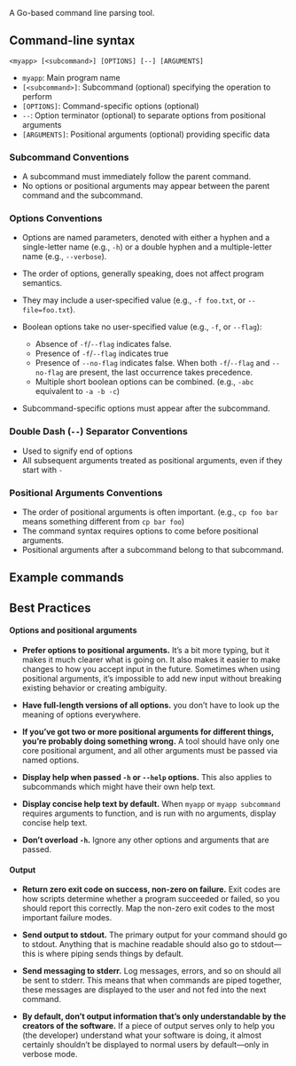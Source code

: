 A Go-based command line parsing tool.

## Command-line syntax

    <myapp> [<subcommand>] [OPTIONS] [--] [ARGUMENTS]

- `myapp`: Main program name
- `[<subcommand>]`: Subcommand (optional) specifying the operation to perform
- `[OPTIONS]`: Command-specific options (optional)
- `--`: Option terminator (optional) to separate options from positional arguments
- `[ARGUMENTS]`: Positional arguments (optional) providing specific data

### Subcommand Conventions

- A subcommand must immediately follow the parent command.
- No options or positional arguments may appear between the parent command and the subcommand.

### Options Conventions

- Options are named parameters, denoted with either a hyphen and a single-letter name (e.g., `-h`) or a double hyphen
  and a multiple-letter name (e.g., `--verbose`).
- The order of options, generally speaking, does not affect program semantics.
- They may include a user-specified value (e.g., `-f foo.txt`, or `--file=foo.txt`).
- Boolean options take no user-specified value (e.g., `-f`, or `--flag`):

    - Absence of `-f`/`--flag` indicates false.
    - Presence of `-f`/`--flag` indicates true
    - Presence of `--no-flag` indicates false. When both `-f`/`--flag` and `--no-flag` are present, the last occurrence
      takes precedence.
    - Multiple short boolean options can be combined. (e.g., `-abc` equivalent to `-a -b -c`)

- Subcommand-specific options must appear after the subcommand.

### Double Dash (`--`) Separator Conventions

- Used to signify end of options
- All subsequent arguments treated as positional arguments, even if they start with `-`

### Positional Arguments Conventions

- The order of positional arguments is often important. (e.g., `cp foo bar` means something different from `cp bar foo`)
- The command syntax requires options to come before positional arguments.
- Positional arguments after a subcommand belong to that subcommand.

## Example commands


## Best Practices

#### Options and positional arguments

- **Prefer options to positional arguments.** It’s a bit more typing, but it makes it much clearer what is going on. It
  also makes it easier to make changes to how you accept input in the future. Sometimes when using positional arguments,
  it’s impossible to add new input without breaking existing behavior or creating ambiguity.

- **Have full-length versions of all options.** you don’t have to look up the meaning of options everywhere.

- **If you’ve got two or more positional arguments for different things, you’re probably doing something wrong.** A tool
  should have only one core positional argument, and all other arguments must be passed via named options.

- **Display help when passed `-h` or `--help` options.** This also applies to subcommands which might have their own help
  text.

- **Display concise help text by default.** When `myapp` or `myapp subcommand` requires arguments to function, and is run
  with no arguments, display concise help text.

- **Don’t overload `-h`.** Ignore any other options and arguments that are passed.

#### Output

- **Return zero exit code on success, non-zero on failure.** Exit codes are how scripts determine whether a program
  succeeded or failed, so you should report this correctly. Map the non-zero exit codes to the most important failure
  modes.

- **Send output to stdout.** The primary output for your command should go to stdout. Anything that is machine readable
  should also go to stdout—this is where piping sends things by default.

- **Send messaging to stderr.** Log messages, errors, and so on should all be sent to stderr. This means that when
  commands are piped together, these messages are displayed to the user and not fed into the next command.

- **By default, don’t output information that’s only understandable by the creators of the software.** If a piece of
  output serves only to help you (the developer) understand what your software is doing, it almost certainly shouldn’t
  be displayed to normal users by default—only in verbose mode.